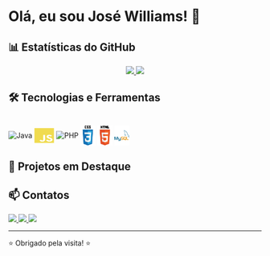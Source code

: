 # Olá, eu sou José Williams! 👋

<!--## Sobre mim -->
<!-- Adicionar breve descrição -->

## 📊 Estatísticas do GitHub

<div align="center">
  <a href="https://github.com/JooWilliams">
    <img height=150em src="https://github-readme-stats.vercel.app/api?username=JooWilliams&show_icons=true&theme=github_dark&include_all_commits=true&count_private=true" />
  </a>
  <a href="https://github.com/JooWilliams">
    <img height=150em src="https://github-readme-stats.vercel.app/api/top-langs?username=JooWilliams&langs_count=8&card_width=310&theme=github_dark&layout=compact" />
  </a>
</div>

## 🛠️ Tecnologias e Ferramentas

<div style="display: inline_block"><br>
  <img align="center" alt="Java" height="30" width="40" src="https://cdn.jsdelivr.net/gh/devicons/devicon@latest/icons/java/java-original.svg"/>
  <img align="center" alt="JavaScript" height="30" width="40" src="https://raw.githubusercontent.com/devicons/devicon/master/icons/javascript/javascript-plain.svg">
  <img align="center" alt="PHP" height="30" width="40" src="https://cdn.jsdelivr.net/gh/devicons/devicon@latest/icons/php/php-original.svg" />
  <img align="center" src="https://raw.githubusercontent.com/devicons/devicon/master/icons/css3/css3-original-wordmark.svg" alt="css3" width="30" height="40"> <!--style="max-width: 100%;">  css -->
  <img align="center" src="https://raw.githubusercontent.com/devicons/devicon/master/icons/html5/html5-original-wordmark.svg" alt="html5" width="30" height="40"> <!-- style="max-width: 100%;"> HTML -->
  <img align="center" src="https://raw.githubusercontent.com/devicons/devicon/master/icons/mysql/mysql-original-wordmark.svg" alt="mysql" width="30" height="40"> <!-- style="max-width: 100%;"> MySql -->
  <!-- <img align="center" alt="Python" height="30" width="40" src="https://cdn.jsdelivr.net/gh/devicons/devicon@latest/icons/python/python-original.svg" /> -->
</div>

## 🚀 Projetos em Destaque

<!-- 
listar os projetos:

[![Nome do Projeto](https://github-readme-stats.vercel.app/api/pin/?username=JooWilliams&repo=nome-do-repo&theme=github_dark)](https://github.com/JooWilliams/nome-do-repo)
-->

## 📫 Contatos

<div> 
  <a href="https://www.youtube.com/channel/UC_d9gI7GCanE5Wzohi_vQOQ" target="_blank">
    <img src="https://img.shields.io/badge/YouTube-FF0000?style=for-the-badge&logo=youtube&logoColor=white" target="_blank">
  </a>
  <a href="https://www.instagram.com/joo.williams_/?igsh=OHo3bWQxYWhqamsy" target="_blank">
    <img src="https://img.shields.io/badge/-Instagram-%23E4405F?style=for-the-badge&logo=instagram&logoColor=white" target="_blank">
  </a>
  <a href="https://www.linkedin.com/in/jos%C3%A9-williams-7b4ba8276" target="_blank">
    <img src="https://img.shields.io/badge/-LinkedIn-%230077B5?style=for-the-badge&logo=linkedin&logoColor=white" target="_blank">
  </a>
</div>

---

⭐ Obrigado pela visita! ⭐
